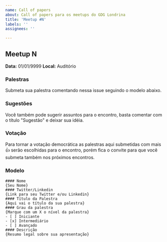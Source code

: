 ```yaml
---
name: Call of papers
about: Call of papers para os meetups do GDG Londrina
title: 'Meetup #N'
labels: ''
assignees: ''

---
```


## Meetup N

__Data:__ 01/01/9999
__Local:__ Auditório

### Palestras

Submeta sua palestra comentando nessa issue seguindo o modelo abaixo.

### Sugestões

Você também pode sugerir assuntos para o encontro, basta comentar com o título "Sugestão" e deixar sua idéia.

### Votação

Para tornar a votação democrática as palestras aqui submetidas com mais :+1: serão escolhidas para o encontro, porém fica o convite para que você submeta também nos próximos encontros.

### Modelo

```
#### Nome
{Seu Nome}
#### Twitter/Linkedin
{Link para seu Twitter e/ou Linkedin}
#### Título da Palestra
{Aqui vai o título da sua palestra}
#### Grau da palestra
{Marque com um X o nível da palestra}
- [ ] Iniciante
- [x] Intermediário
- [ ] Avançado
#### Descrição
{Resumo legal sobre sua apresentação}
```
